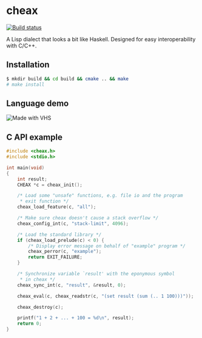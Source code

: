 cheax
=====

[![Build status](https://github.com/antonijn/cheax/actions/workflows/build-test.yml/badge.svg)](https://github.com/antonijn/cheax/actions)

A Lisp dialect that looks a bit like Haskell. Designed for easy
interoperability with C/C++.

Installation
------------

```sh
$ mkdir build && cd build && cmake .. && make
# make install
```

Language demo
-------------
![Made with VHS](https://vhs.charm.sh/vhs-4S0HmQsFAYuSxQuZ6i1HJE.gif)

C API example
-------------

```C
#include <cheax.h>
#include <stdio.h>

int main(void)
{
	int result;
	CHEAX *c = cheax_init();

	/* Load some "unsafe" functions, e.g. file io and the program
	 * exit function */
	cheax_load_feature(c, "all");

	/* Make sure cheax doesn't cause a stack overflow */
	cheax_config_int(c, "stack-limit", 4096);

	/* Load the standard library */
	if (cheax_load_prelude(c) < 0) {
		/* Display error message on behalf of "example" program */
		cheax_perror(c, "example");
		return EXIT_FAILURE;
	}

	/* Synchronize variable `result' with the eponymous symbol
	 * in cheax */
	cheax_sync_int(c, "result", &result, 0);

	cheax_eval(c, cheax_readstr(c, "(set result (sum (.. 1 100)))"));

	cheax_destroy(c);

	printf("1 + 2 + ... + 100 = %d\n", result);
	return 0;
}
```
